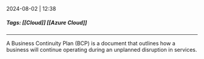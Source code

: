 
2024-08-02 | 12:38

##### Tags: [[Cloud]] [[Azure Cloud]]

---
A Business Continuity Plan (BCP) is a document that outlines how a business will continue operating during an unplanned disruption in services.